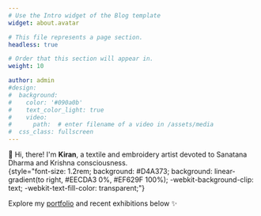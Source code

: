 ```yaml
---
# Use the Intro widget of the Blog template
widget: about.avatar

# This file represents a page section.
headless: true

# Order that this section will appear in.
weight: 10

author: admin
#design:
#  background:
#    color: '#090a0b'
#    text_color_light: true
#    video:
#      path:  # enter filename of a video in /assets/media
#  css_class: fullscreen
---
```


👋 Hi, there! I'm **Kiran**, a textile and embroidery artist devoted to Sanatana Dharma and Krishna consciousness.  
{style="font-size: 1.2rem; background: #D4A373; background: linear-gradient(to right, #EECDA3 0%, #EF629F 100%); -webkit-background-clip: text; -webkit-text-fill-color: transparent;"}

Explore my [portfolio](/about/) and recent exhibitions below ✨